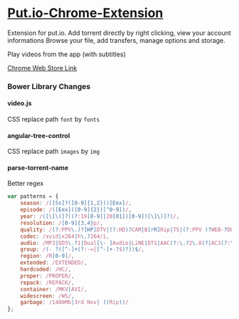 # [Put.io-Chrome-Extension](https://chrome.google.com/webstore/detail/putio-extension/lmonmjokfiamaoddkeofepnapdldbejb)

Extension for put.io. Add torrent directly by right clicking, view your account informations
Browse your file, add transfers, manage options and storage.

Play videos from the app (with subtitles)

[Chrome Web Store Link](https://chrome.google.com/webstore/detail/putio-extension/lmonmjokfiamaoddkeofepnapdldbejb)

### Bower Library Changes

#### video.js

CSS replace path `font` by `fonts`

#### angular-tree-control

CSS replace path `images` by `img`

#### parse-torrent-name

Better regex
``` Javascript
var patterns = {
    season: /([Ss]?([0-9]{1,2}))[Eex]/,
    episode: /([Eex]([0-9]{2})[^0-9])/,
    year: /([\[\(]?((?:19[0-9]|20[01])[0-9])[\]\)]?)/,
    resolution: /[0-9]{3,4}p/,
    quality: /(?:PPV\.)?[HP]DTV|(?:HD)?CAM|B[rR]Rip|TS|(?:PPV )?WEB-?DL(?: DVDRip)?|H[dD]Rip|DVDRip|DVDRiP|DVDRIP|CamRip|W[EB]B[rR]ip|BluRay|DvDScr/,
    codec: /xvid|x264|h\.?264/i,
    audio: /MP3|DD5\.?1|Dual[\- ]Audio|LiNE|DTS|AAC(?:\.?2\.0)?|AC3(?:\.5\.1)?/,
    group: /(- ?([^-]+(?:-={[^-]+-?$)?))$/,
    region: /R[0-9]/,
    extended: /EXTENDED/,
    hardcoded: /HC/,
    proper: /PROPER/,
    repack: /REPACK/,
    container: /MKV|AVI/,
    widescreen: /WS/,
    garbage: /1400Mb|3rd Nov| ((Rip))/
};
```
